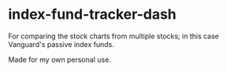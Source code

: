 # index-fund-tracker-dash

For comparing the stock charts from multiple stocks; in this case Vanguard's passive index funds.

Made for my own personal use.
